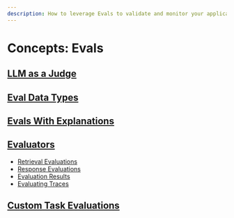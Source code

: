 ```yaml
---
description: How to leverage Evals to validate and monitor your application
---
```


# Concepts: Evals

## [LLM as a Judge](./#llm-as-a-judge)

## [Eval Data Types](./#eval-data-types)

## [Evals With Explanations](evals-with-explanations.md)

## [Evaluators](evaluation.md)

* [Retrieval Evaluations](evaluation.md#retrieval-evaluation)
* [Response Evaluations](evaluation.md#retrieval-evaluation)
* [Evaluation Results](evaluation.md#evaluations)
* [Evaluating Traces](evaluation.md#evaluating-traces)

## [Custom Task Evaluations](building-your-own-evals.md)
